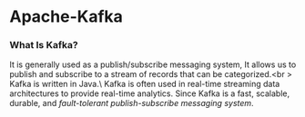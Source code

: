 # Apache-Kafka
### What Is Kafka?
It is generally used as a publish/subscribe messaging system, It allows us to publish and subscribe to a stream of records that can be categorized.<br \> Kafka is written in Java.\ Kafka is often used in real-time streaming data architectures to provide real-time analytics. Since Kafka is a fast, scalable, durable, and *fault-tolerant publish-subscribe messaging system*.
